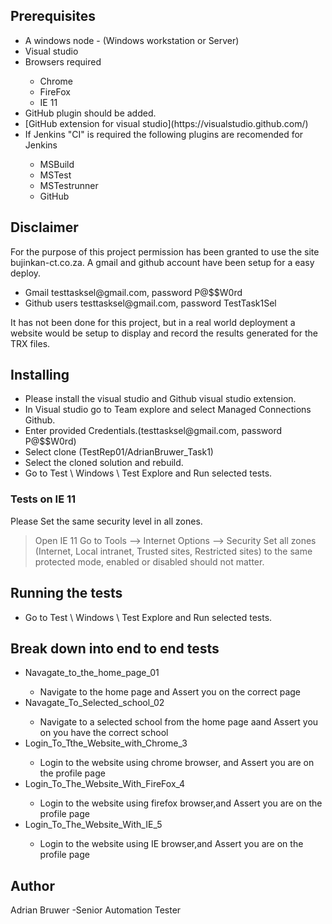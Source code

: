 ﻿## Prerequisites
<ul>
<li>A windows node - (Windows workstation or Server)</li>
<li>Visual studio</li>
<li>Browsers required</li>
<ul>
<li>Chrome</li>
<li>FireFox</li>
<li>IE 11</li>
</ul>
<li>GitHub plugin should be added.</li>
<li>[GitHub extension for visual studio](https://visualstudio.github.com/)</li>
<li> If Jenkins "CI" is required the following plugins are recomended for Jenkins</li>
<ul>
<li>MSBuild</li>
<li>MSTest</li>
<li>MSTestrunner</li>
<li>GitHub</li>
</ul>
</li>
</ul> 

## Disclaimer
For the purpose of this project permission has been granted to use the site bujinkan-ct.co.za.
A gmail and github account have been setup for a easy deploy.

<ul>
<li>Gmail testtasksel@gmail.com, password P@$$W0rd</li>
<li>Github users testtasksel@gmail.com, password TestTask1Sel</li>
</ul> 

It has not been done for this project, but in a real world deployment a website would be setup to
display and record the results generated for the TRX files.

## Installing
<ul>
<li>Please install the visual studio and Github visual studio extension.</li>
<li>In Visual studio go to Team explore and select Managed Connections Github.</li>
<li>Enter provided Credentials.(testtasksel@gmail.com, password P@$$W0rd)</li>
<li>Select clone (TestRep01/AdrianBruwer_Task1)</li>
<li>Select the cloned solution and rebuild.</li>
<li>Go to Test \ Windows \ Test Explore and Run selected tests.</li>
</ul>

### Tests on IE 11
Please Set the same security level in all zones.

>Open IE 11
Go to Tools --> Internet Options --> Security
Set all zones (Internet, Local intranet, Trusted sites, Restricted sites) to the same protected mode, enabled or disabled should not matter.


## Running the tests
<ul>
<li>Go to Test \ Windows \ Test Explore and Run selected tests.</li>
</ul>

## Break down into end to end tests
<ul>
<li>Navagate_to_the_home_page_01</li>
 <ul><li>Navigate to the home page and Assert you on the correct page</li></ul> 
<li>Navagate_To_Selected_school_02</li>
<ul><li>Navigate to a selected school from the home page aand Assert you on you have the correct school</li></ul> 
<li>Login_To_Tthe_Website_with_Chrome_3</li>
<ul><li>Login to the website using chrome browser, and Assert you are on the profile page</li></ul> 
<li>Login_To_The_Website_With_FireFox_4</li>
<ul><li>Login to the website using firefox browser,and Assert you are on the profile page</li></ul> 
<li>Login_To_The_Website_With_IE_5</li>
<ul><li>Login to the website using IE browser,and Assert you are on the profile page</li></ul> 
</ul> 

## Author
Adrian Bruwer -Senior Automation Tester